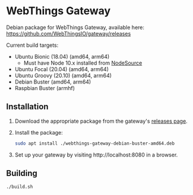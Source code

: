 # WebThings Gateway

Debian package for WebThings Gateway, available here: https://github.com/WebThingsIO/gateway/releases

Current build targets:
* Ubuntu Bionic (18.04) (amd64, arm64)
    * Must have Node 10.x installed from [NodeSource](https://github.com/nodesource/distributions/blob/master/README.md#deb)
* Ubuntu Focal (20.04) (amd64, arm64)
* Ubuntu Groovy (20.10) (amd64, arm64)
* Debian Buster (amd64, arm64)
* Raspbian Buster (armhf)

## Installation

1. Download the appropriate package from the gateway's [releases page](https://github.com/WebThingsIO/gateway/releases).
2. Install the package:

    ```sh
    sudo apt install ./webthings-gateway-debian-buster-amd64.deb
    ```

3. Set up your gateway by visiting http://localhost:8080 in a browser.

## Building

```sh
./build.sh
```
